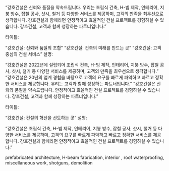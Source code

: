 “강호건설은 신뢰와 품질을 약속드립니다. 
우리는 조립식 건축, H-빔 제작, 인테리어, 지붕 방수, 잡철 공사, 샷시, 철거 등 다양한 서비스를 제공하며, 
고객의 만족을 최우선으로 생각합니다. 
강호건설과 함께라면 안정적이고 효율적인 건설 프로젝트를 경험하실 수 있습니다. 
강호건설, 고객과 함께 성장하는 파트너입니다.”

타이틀:

“강호건설: 신뢰와 품질의 조합”
“강호건설: 건축의 미래를 만드는 곳”
“강호건설: 고객 중심의 건설 서비스”
설명:

“강호건설은 2022년에 설립되어 조립식 건축, H-빔 제작, 인테리어, 지붕 방수, 잡철 공사, 샷시, 철거 등 다양한 서비스를 제공하며, 
고객의 만족을 최우선으로 생각합니다.”
“강호건설은 20년의 업계 경험을 바탕으로 고객의 요구를 빠르게 파악하고 빠르고 정확한 서비스를 제공합니다. 
우리는 고객과 함께 성장하는 파트너입니다.”
“강호건설은 신뢰와 품질을 약속드립니다. 
안정적이고 효율적인 건설 프로젝트를 경험하실 수 있습니다. 
강호건설, 고객과 함께 성장하는 파트너입니다.”

타이틀:

“강호건설: 건설의 혁신을 선도하는 곳”
설명:

“강호건설은 조립식 건축, H-빔 제작, 인테리어, 지붕 방수, 잡철 공사, 샷시, 철거 등 다양한 서비스를 제공하며, 
고객의 요구를 빠르게 파악하고 빠르고 정확한 서비스를 제공합니다. 강호건설과 함께라면 안정적이고 효율적인 건설 프로젝트를 경험하실 수 있습니다.”

prefabricated architecture, H-beam fabrication, interior , roof waterproofing, miscellaneous work, shotguns, demolition
